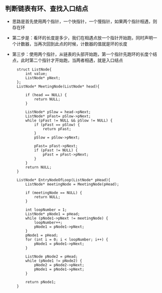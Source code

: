 ## 判断链表有环、查找入口结点

* 思路是首先使用两个指针，一个快指针，一个慢指针，如果两个指针相遇，则存在环
* 第二步是：看环的长度是多少，我们在相遇点放一个指针开始跑，同时声明一个计数器，当再次回到此点的时候，计数器的值就是环的长度
* 第三步：使用两个指针，从链表的头部开始跑，第一个指针先跑环的长度个结点，此时第二个指针才开始跑，当两者相遇，就是入口结点


		
		struct ListNode{
		    int value;
		    ListNode* pNext;
		};
		ListNode* MeetingNode(ListNode* head){
		    
		    if (head == NULL) {
		        return NULL;
		    }
		    
		    ListNode* pSlow = head->pNext;
		    ListNode* pFast= pSlow->pNext;
		    while (pFast != NULL && pSlow != NULL) {
		        if (pFast == pSlow) {
		            return pFast;
		        }
		        pSlow = pSlow->pNext;
		        
		        pFast= pFast->pNext;
		        if (pFast != NULL) {
		            pFast = pFast->pNext;
		        }
		    }
		    return NULL;
		}
		
		ListNode* EntryNodeOfLoop(ListNode* pHead){
		    ListNode* meetingNode = MeetingNode(pHead);
		    
		    if (meetingNode == NULL) {
		        return NULL;
		    }
		    
		    int loopNumber = 1;
		    ListNode* pNode1 = pHead;
		    while (pNode1->pNext != meetingNode) {
		        loopNumber++;
		        pNode1 = pNode1->pNext;
		    }
		    pNode1 = pHead;
		    for (int i = 0; i < loopNumber; i++) {
		        pNode1 = pNode1->pNext;
		    }
		    
		    ListNode pNode2 = pHead;
		    while (pNode1 != pNode2) {
		        pNode2 = pNode2->pNext;
		        pNode1 = pNode1->pNext;
		    }
		    
		    return pNode1;
		}
		
		
		
		
